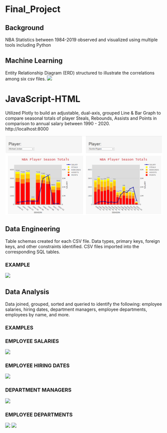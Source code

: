 # Final_Project

## Background
NBA Statistics between 1984-2019 observed and visualized using multiple tools including Python



## Machine Learning

Entity Relationship Diagram (ERD) structured to illustrate the correlations among six csv files.
![](EmployeeSQL/Images/Employee_ERD.png)

# JavaScript-HTML
Utilized Plotly to build an adjustable, dual-axis, grouped Line & Bar Graph to compare seasonal totals of player Steals, Rebounds, Assists and Points in comparison to annual salary between 1990 - 2020.  
http://localhost:8000

![](Plotly/HTML_Snapshot.png)

## Data Engineering

Table schemas created for each CSV file. Data types, primary keys, foreign keys, and other constraints identified.  CSV files imported into the corresponding SQL tables.

### EXAMPLE
![](EmployeeSQL/Images/Table.png)

## Data Analysis

Data joined, grouped, sorted and queried to identify the following: employee salaries, hiring dates, department managers, employee departments, employees by name, and more.

### EXAMPLES

### EMPLOYEE SALARIES
![](EmployeeSQL/Images/Salary.png)

### EMPLOYEE HIRING DATES
![](EmployeeSQL/Images/Hire_Dates.png)

### DEPARTMENT MANAGERS
![](EmployeeSQL/Images/Dept_Manager.png)

### EMPLOYEE DEPARTMENTS
![](EmployeeSQL/Images/Employee_Dept.png)
![](EmployeeSQL/Images/Employee_Dept_Output.png)
